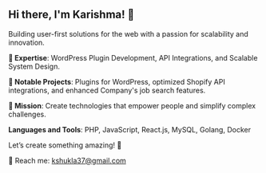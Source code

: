 ## Hi there, I'm Karishma! 👋

<!--
**karishma-shukla-08/karishma-shukla-08** is a ✨ _special_ ✨ repository because its `README.md` (this file) appears on your GitHub profile.

Here are some ideas to get you started:

- 🔭 I’m currently working on ...
- 🌱 I’m currently learning ...
- 👯 I’m looking to collaborate on ...
- 🤔 I’m looking for help with ...
- 💬 Ask me about ...
- 📫 How to reach me: ...
- 😄 Pronouns: ...
- ⚡ Fun fact: ...
-->
Building user-first solutions for the web with a passion for scalability and innovation.

**🌱 Expertise**: WordPress Plugin Development, API Integrations, and Scalable System Design.

**👯 Notable Projects**:  Plugins for WordPress, optimized Shopify API integrations, and enhanced Company's job search features.

**🤔 Mission**: Create technologies that empower people and simplify complex challenges.

**Languages and Tools**:
PHP, JavaScript, React.js, MySQL, Golang, Docker

Let’s create something amazing! 🚀

📧 Reach me: kshukla37@gmail.com


